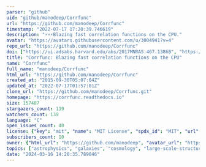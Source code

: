 ```yaml
---
parser: "github"
uid: "github/manodeep/Corrfunc"
url: "https://github.com/manodeep/Corrfunc"
timestamp: "2022-07-17 17:20:39.746619"
description: "⚡️⚡️⚡️Blazing fast correlation functions on the CPU."
avatar: "https://avatars.githubusercontent.com/u/3004941?v=4"
repo_url: "https://github.com/manodeep/Corrfunc"
doi: ["https://ui.adsabs.harvard.edu/abs/2017MNRAS.467.1386B", "https://ui.adsabs.harvard.edu/abs/2020MNRAS.491.3022S", "https://ui.adsabs.harvard.edu/abs/2017ascl.soft03003S/abstract"]
title: "Corrfunc: Blazing fast correlation functions on the CPU"
name: "Corrfunc"
full_name: "manodeep/Corrfunc"
html_url: "https://github.com/manodeep/Corrfunc"
created_at: "2015-09-30T05:07:04Z"
updated_at: "2022-07-17T01:57:01Z"
clone_url: "https://github.com/manodeep/Corrfunc.git"
homepage: "https://corrfunc.readthedocs.io"
size: 157487
stargazers_count: 139
watchers_count: 139
language: "C"
open_issues_count: 40
license: {"key": "mit", "name": "MIT License", "spdx_id": "MIT", "url": "https://api.github.com/licenses/mit", "node_id": "MDc6TGljZW5zZTEz"}
subscribers_count: 10
owner: {"html_url": "https://github.com/manodeep", "avatar_url": "https://avatars.githubusercontent.com/u/3004941?v=4", "login": "manodeep", "type": "User"}
topics: ["astrophysics", "galaxies", "cosmology", "large-scale-structure", "pair-counting", "intrinsics", "python", "c", "openmp", "simd", "avx512", "avx2", "avx", "sse42", "correlation-functions"]
date: "2024-03-16 14:20:35.789046"
---
```

